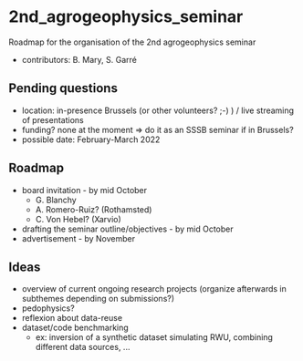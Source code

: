 # 2nd_agrogeophysics_seminar
Roadmap for the organisation of the 2nd agrogeophysics seminar

- contributors: B. Mary, S. Garré

## Pending questions 

- location: in-presence Brussels (or other volunteers? ;-) ) / live streaming of presentations
- funding? none at the moment => do it as an SSSB seminar if in Brussels?
- possible date: February-March 2022

## Roadmap 

- board invitation - by mid October
    - G. Blanchy
    - A. Romero-Ruiz? (Rothamsted)
    - C. Von Hebel? (Xarvio)
- drafting the seminar outline/objectives - by mid October
- advertisement - by November



## Ideas 

- overview of current ongoing research projects (organize afterwards in subthemes depending on submissions?)
- pedophysics?
- reflexion about data-reuse
- dataset/code benchmarking
  - ex: inversion of a synthetic dataset simulating RWU, combining different data sources, ...

   
   
